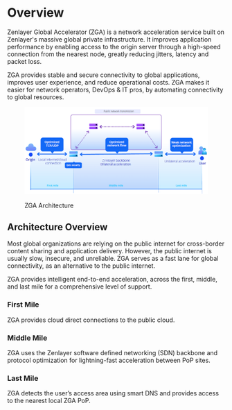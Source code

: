 # Overview

Zenlayer Global Accelerator (ZGA) is a network acceleration service built on Zenlayer's massive global private infrastructure. It improves application performance by enabling access to the origin server through a high-speed connection from the nearest node, greatly reducing jitters, latency and packet loss.

ZGA provides stable and secure connectivity to global applications, improves user experience, and reduce operational costs. ZGA makes it easier for network operators, DevOps & IT pros, by automating connectivity to global resources.

<figure><img src="../.gitbook/assets/image (9).png" alt=""><figcaption><p>ZGA Architecture</p></figcaption></figure>



## Architecture Overview

Most global organizations are relying on the public internet for cross-border content sharing and application delivery. However, the public internet is usually slow, insecure, and unreliable. ZGA serves as a fast lane for global connectivity, as an alternative to the public internet.

ZGA provides intelligent end-to-end acceleration, across the first, middle, and last mile for a comprehensive level of support.

### First Mile

ZGA provides cloud direct connections to the public cloud.

### Middle Mile

ZGA uses the Zenlayer software defined networking (SDN) backbone and protocol optimization for lightning-fast acceleration between PoP sites.

### Last Mile

ZGA detects the user’s access area using smart DNS and provides access to the nearest local ZGA PoP.

